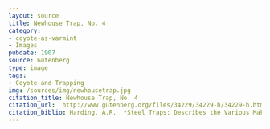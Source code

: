 ```yaml
---
layout: source
title: Newhouse Trap, No. 4
category: 
- coyote-as-varmint
- Images
pubdate: 1907
source: Gutenberg
type: image
tags:
- Coyote and Trapping
img: /sources/img/newhousetrap.jpg
citation_title: Newhouse Trap, No. 4
citation_url:  http://www.gutenberg.org/files/34229/34229-h/34229-h.htm.
citation_biblio: Harding, A.R.  *Steel Traps: Describes the Various Makes and Tells How to Use Them, Also Chapters on Care of Pelts, Etc.*  1907.
---
```

